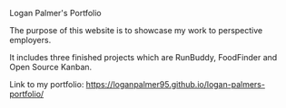 Logan Palmer's Portfolio

The purpose of this website is to showcase my work to perspective employers.

It includes three finished projects which are RunBuddy, FoodFinder and Open Source Kanban.

Link to my portfolio: https://loganpalmer95.github.io/logan-palmers-portfolio/

